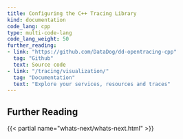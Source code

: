 ```yaml
---
title: Configuring the C++ Tracing Library
kind: documentation
code_lang: cpp
type: multi-code-lang
code_lang_weight: 50
further_reading:
- link: "https://github.com/DataDog/dd-opentracing-cpp"
  tag: "Github"
  text: Source code
- link: "/tracing/visualization/"
  tag: "Documentation"
  text: "Explore your services, resources and traces"
---
```



## Further Reading

{{< partial name="whats-next/whats-next.html" >}}

